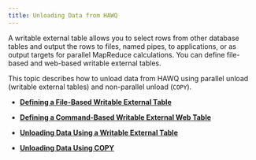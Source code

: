 ```yaml
---
title: Unloading Data from HAWQ
---
```


<!--
Licensed to the Apache Software Foundation (ASF) under one
or more contributor license agreements.  See the NOTICE file
distributed with this work for additional information
regarding copyright ownership.  The ASF licenses this file
to you under the Apache License, Version 2.0 (the
"License"); you may not use this file except in compliance
with the License.  You may obtain a copy of the License at

  http://www.apache.org/licenses/LICENSE-2.0

Unless required by applicable law or agreed to in writing,
software distributed under the License is distributed on an
"AS IS" BASIS, WITHOUT WARRANTIES OR CONDITIONS OF ANY
KIND, either express or implied.  See the License for the
specific language governing permissions and limitations
under the License.
-->

A writable external table allows you to select rows from other database tables and output the rows to files, named pipes, to applications, or as output targets for parallel MapReduce calculations. You can define file-based and web-based writable external tables.

This topic describes how to unload data from HAWQ using parallel unload (writable external tables) and non-parallel unload (`COPY`).

-   **[Defining a File-Based Writable External Table](../../datamgmt/load/g-defining-a-file-based-writable-external-table/index.html)**

-   **[Defining a Command-Based Writable External Web Table](../../datamgmt/load/g-defining-a-command-based-writable-external-web-table/index.html)**

-   **[Unloading Data Using a Writable External Table](../../datamgmt/load/g-unloading-data-using-a-writable-external-table/index.html)**

-   **[Unloading Data Using COPY](../../datamgmt/load/g-unloading-data-using-copy/index.html)**


